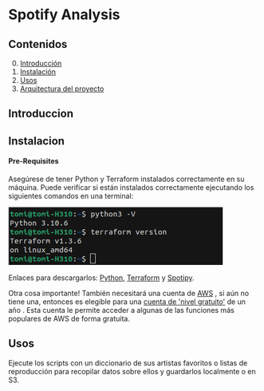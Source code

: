 # Spotify Analysis

## Contenidos
0. [Introducción](#introducción)
1. [Instalación](#instalación) 
2. [Usos](#usos)
3. [Arquitectura del proyecto](#arquitecturadelproyecto)


<a name="Introduccion"></a>
## Introduccion

<a name="Instalacion"></a>
## Instalacion 

#### Pre-Requisites
Asegúrese de tener Python y Terraform instalados correctamente en su máquina. Puede verificar si están instalados correctamente ejecutando los siguientes comandos en una terminal:


![](versions.png)




Enlaces para descargarlos:
[Python](https://www.python.org/downloads/), [Terraform](https://www.terraform.io/downloads.html) y [Spotipy](https://spotipy.readthedocs.io/en/2.13.0/).

Otra cosa importante!
También necesitará una cuenta de [AWS](https://aws.amazon.com/es/?nc2=h_lg) , si aún no tiene una, entonces es elegible para una [cuenta de 'nivel gratuito'](https://aws.amazon.com/es/free/?all-free-tier.sort-by=item.additionalFields.SortRank&all-free-tier.sort-order=asc&awsf.Free%20Tier%20Types=*all&awsf.Free%20Tier%20Categories=*all) de un año . Esta cuenta le permite acceder a algunas de las funciones más populares de AWS de forma gratuita.



<a name="usage"></a>
## Usos 
Ejecute los scripts con un diccionario de sus artistas favoritos o listas de reproducción para recopilar datos sobre ellos y guardarlos localmente o en S3.
